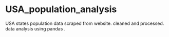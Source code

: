 # USA_population_analysis
USA states population data scraped from website. cleaned and processed. data analysis using pandas . 
